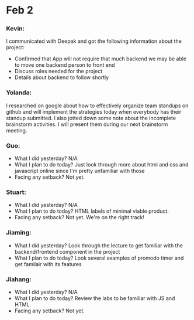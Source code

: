 # Feb 2
### Kevin: 
I communicated with Deepak and got the following information about the project:

- Confirmed that App will not require that much backend we may be able to move one backend person to front end
- Discuss roles needed for the project
- Details about backend to follow shortly

### Yolanda: 
I researched on google about how to effectively organize team standups on github and will implement the strategies today when everybody has their standup submitted. I also jotted down some note about the incomplete brainstorm activities. I will present them during our next brainstorm meeting.

### Guo:
- What I did yesterday?     N/A
- What I plan to do today? Just look through more about html and css and javascript online since I'm pretty unfamiliar with those 
- Facing any setback?         Not yet.

### Stuart:
- What I did yesterday?     N/A
- What I plan to do today? HTML labels of minimal viable product.
- Facing any setback?         Not yet. We're on the right track!

### Jiaming:
- What I did yesterday?     Look through the lecture to get familiar with the backend/frontend component in the project
- What I plan to do today?  Look several examples of promodo timer and get familair with its features

### Jiahang:
- What I did yesterday?     N/A
-  What I plan to do today? Review the labs to be familiar with JS and HTML.
- Facing any setback?         Not yet.
